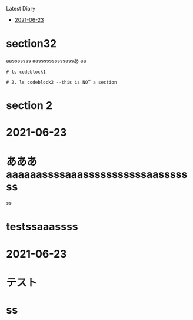 
Latest Diary
<!-- TOC -->

- [2021-06-23](#2021-06-23)

<!-- /TOC -->

# section32
aasssssss
aassssssssssassあ
aa
```
# ls codeblock1
```
```
# 2. ls codeblock2 --this is NOT a section
```

# section 2

# 2021-06-23

# あああaaaaaassssaaasssssssssssaasssssss
ss

# testssaaassss
# 2021-06-23
# テスト

# ss